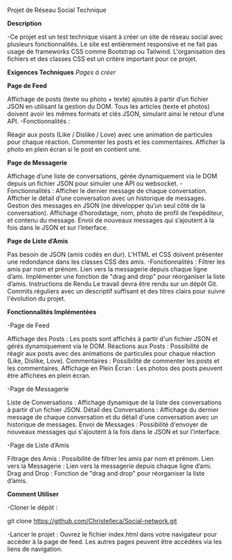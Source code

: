 Projet de Réseau Social Technique

**Description**

-Ce projet est un test technique visant à créer un site de réseau social avec plusieurs fonctionnalités. Le site est entièrement responsive et ne fait pas usage de frameworks CSS comme Bootstrap ou Tailwind. L'organisation des fichiers et des classes CSS est un critère important pour ce projet.

**Exigences Techniques**
_Pages à créer_

**Page de Feed**

Affichage de posts (texte ou photo + texte) ajoutés à partir d’un fichier JSON en utilisant la gestion du DOM.
Tous les articles (texte et photos) doivent avoir les mêmes formats et clés JSON, simulant ainsi le retour d’une API.
-Fonctionnalités :

Réagir aux posts (Like / Dislike / Love) avec une animation de particules pour chaque réaction.
Commenter les posts et les commentaires.
Afficher la photo en plein écran si le post en contient une.

**Page de Messagerie**

Affichage d’une liste de conversations, gérée dynamiquement via le DOM depuis un fichier JSON pour simuler une API ou websocket.
-Fonctionnalités :
Afficher le dernier message de chaque conversation.
Afficher le détail d’une conversation avec un historique de messages.
Gestion des messages en JSON (ne développer qu’un seul côté de la conversation).
Affichage d’horodatage, nom, photo de profil de l’expéditeur, et contenu du message.
Envoi de nouveaux messages qui s’ajoutent à la fois dans le JSON et sur l’interface.

**Page de Liste d’Amis**

Pas besoin de JSON (amis codés en dur).
L'HTML et CSS doivent présenter une redondance dans les classes CSS des amis.
-Fonctionnalités :
Filtrer les amis par nom et prénom.
Lien vers la messagerie depuis chaque ligne d’ami.
Implémenter une fonction de "drag and drop" pour réorganiser la liste d’amis.
Instructions de Rendu
Le travail devra être rendu sur un dépôt Git.
Commits réguliers avec un descriptif suffisant et des titres clairs pour suivre l'évolution du projet.

**Fonctionnalités Implémentées**

-Page de Feed

Affichage des Posts : Les posts sont affichés à partir d'un fichier JSON et gérés dynamiquement via le DOM.
Réactions aux Posts : Possibilité de réagir aux posts avec des animations de particules pour chaque réaction (Like, Dislike, Love).
Commentaires : Possibilité de commenter les posts et les commentaires.
Affichage en Plein Écran : Les photos des posts peuvent être affichées en plein écran.

-Page de Messagerie

Liste de Conversations : Affichage dynamique de la liste des conversations à partir d'un fichier JSON.
Détail des Conversations : Affichage du dernier message de chaque conversation et du détail d'une conversation avec un historique de messages.
Envoi de Messages : Possibilité d'envoyer de nouveaux messages qui s'ajoutent à la fois dans le JSON et sur l'interface.

-Page de Liste d’Amis

Filtrage des Amis : Possibilité de filtrer les amis par nom et prénom.
Lien vers la Messagerie : Lien vers la messagerie depuis chaque ligne d’ami.
Drag and Drop : Fonction de "drag and drop" pour réorganiser la liste d’amis.

**Comment Utiliser**

-Cloner le dépôt :

git clone <https://github.com/Christelleca/Social-network.git>

-Lancer le projet :
Ouvrez le fichier index.html dans votre navigateur pour accéder à la page de feed. Les autres pages peuvent être accédées via les liens de navigation.
